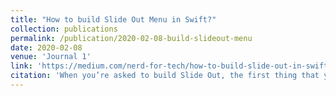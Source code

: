```yaml
---
title: "How to build Slide Out Menu in Swift?"
collection: publications
permalink: /publication/2020-02-08-build-slideout-menu
date: 2020-02-08
venue: 'Journal 1'
link: 'https://medium.com/nerd-for-tech/how-to-build-slide-out-in-swift-7f2ef0188aa'
citation: 'When you’re asked to build Slide Out, the first thing that you think is to bridge SWRevealViewController in your project, but hold on.'
---
```

